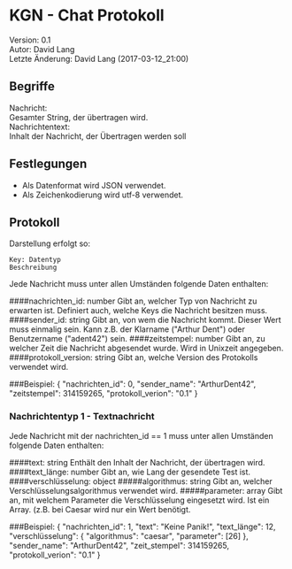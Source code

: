 
# KGN - Chat Protokoll


Version: 0.1  
Autor: David Lang  
Letzte Änderung: David Lang (2017-03-12_21:00)  

## Begriffe


Nachricht:  
Gesamter String, der übertragen wird.  
Nachrichtentext:  
Inhalt der Nachricht, der Übertragen werden soll  

## Festlegungen


  * Als Datenformat wird JSON verwendet. 
  * Als Zeichenkodierung wird utf-8 verwendet.

## Protokoll

Darstellung erfolgt so:

    Key: Datentyp  
    Beschreibung  

Jede Nachricht muss unter allen Umständen folgende Daten enthalten:

 
####nachrichten_id: number 
Gibt an, welcher Typ von Nachricht zu erwarten ist. Definiert auch, welche Keys die Nachricht besitzen muss.  
####sender_id: string
Gibt an, von wem die Nachricht kommt. Dieser Wert muss einmalig sein. Kann z.B. der Klarname ("Arthur Dent") oder Benutzername ("adent42") sein.
####zeitstempel: number
Gibt an, zu welcher Zeit die Nachricht abgesendet wurde. Wird in Unixzeit angegeben.
####protokoll_version: string
Gibt an, welche Version des Protokolls verwendet wird.

###Beispiel:
    {
      "nachrichten_id": 0,
      "sender_name": "ArthurDent42",
      "zeitstempel": 314159265,
      "protokoll_verion": "0.1"
    } 

### Nachrichtentyp 1 - Textnachricht

Jede Nachricht mit der nachrichten_id == 1 muss unter allen Umständen folgende Daten enthalten: 

####text: string
Enthält den Inhalt der Nachricht, der übertragen wird.
####text_länge: number
Gibt an, wie Lang der gesendete Test ist.
####verschlüsselung: object
#####algorithmus: string
Gibt an, welcher Verschlüsselungsalgorithmus verwendet wird.
#####parameter: array
Gibt an, mit welchem Parameter die Verschlüsselung eingesetzt wird. Ist ein Array. (z.B. bei Caesar wird nur ein Wert benötigt.

###Beispiel:
    {
      "nachrichten_id": 1,
      "text": "Keine Panik!",
      "text_länge": 12,
      "verschlüsselung": 
      {
        "algorithmus": "caesar",
        "parameter": [26]
      },
      "sender_name": "ArthurDent42",
      "zeit_stempel": 314159265,
      "protokoll_verion": "0.1"
    }
   

